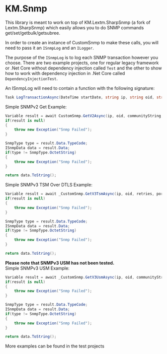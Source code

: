 # KM.Snmp
This library is meant to work on top of KM.Lextm.SharpSnmp (a fork of Lextm.SharpSnmp) which easily allows you to do SNMP commands get/set/getbulk/getsubree.  

In order to create an instance of CustomSnmp to make these calls, you will need to pass it an `ISnmpLog` and an `ILogger`.

The purpose of the `ISnmpLog` is to log each SNMP transaction however you choose. There are two example projects, one for regular legacy framework or .Net Core without dependency injection called `Test` and the other to show how to work with dependency injection in .Net Core called `DependencyInjectionTest`.  

An ISnmpLog will need to contain a function with the following signature:
````c#
Task LogTransactionAsync(DateTime startDate, string ip, string oid, string communityString, string snmpType, string snmpVersion, string returnType, string returnData);
````

Simple SNMPv2 Get Example:
````c#
Variable result = await CustomSnmp.GetV2Async(ip, oid, communityString, retries, port, timeout);
if(result is null)
{
    throw new Exception("Snmp Failed");
}

SnmpType type = result.Data.TypeCode;
ISnmpData data = result.Data;
if(type != SnmpType.OctetString)
{
    throw new Exception("Snmp Failed");
}

return data.ToString();
````

Simple SNMPv3 TSM Over DTLS Example:
````C#
Variable result = await _CustomSnmp.GetV3TsmAsync(ip, oid, retries, port, timeout, x509Certificate, connectionTimeout);
if(result is null)
{
    throw new Exception("Snmp Failed");
}

SnmpType type = result.Data.TypeCode;
ISnmpData data = result.Data;
if(type != SnmpType.OctetString)
{
    throw new Exception("Snmp Failed");
}

return data.ToString();
````

**Please note that SNMPv3 USM has not been tested.**  
Simple SNMPv3 USM Example:
````C#
Variable result = await _CustomSnmp.GetV3UsmAsync(ip, oid, communityString, retries, port, timeout, authPassword, privacyPassword);
if(result is null)
{
    throw new Exception("Snmp Failed");
}

SnmpType type = result.Data.TypeCode;
ISnmpData data = result.Data;
if(type != SnmpType.OctetString)
{
    throw new Exception("Snmp Failed");
}

return data.ToString();
````
More examples can be found in the test projects
